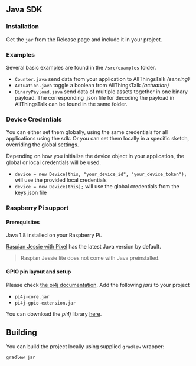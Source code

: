 Java SDK
---

### Installation

Get the `jar` from the Release page and include it in your project.

### Examples

Several basic examples are found in the `/src/examples` folder.
* `Counter.java` send data from your application to AllThingsTalk _(sensing)_
* `Actuation.java` toggle a boolean from AllThingsTalk _(actuation)_
* `BinaryPayload.java` send data of multiple assets together in one binary payload. The corresponding .json file for decoding the payload in AllThingsTalk can be found in the same folder.

### Device Credentials

You can either set them globally, using the same credentials for all applications using the sdk.
Or you can set them locally in a specific sketch, overriding the global settings.

Depending on how you initialize the device object in your application, the global or local credentials will be used.

* `device = new Device(this, "your_device_id", "your_device_token");` will use the provided local credentials
* `device = new Device(this);` will use the global credentials from the keys.json file

### Raspberry Pi support

#### Prerequisites

Java 1.8 installed on your Raspberry Pi.

[Raspian Jessie with Pixel](https://www.raspberrypi.org/downloads/raspbian/) has the latest Java version by default.

> Raspian Jessie lite does not come with Java preinstalled.

#### GPIO pin layout and setup

Please check [the pi4j documentation](http://pi4j.com/example/control.html).
Add the following _jars_ to your project
* `pi4j-core.jar`
* `pi4j-gpio-extension.jar`

You can download the _pi4j_ library [here](http://pi4j.com/download.html).

## Building

You can build the project locally using supplied `gradlew` wrapper:

```bash
gradlew jar
```